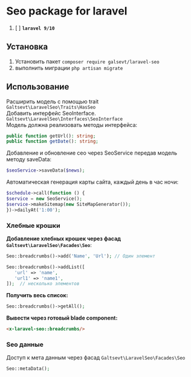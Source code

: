 # Seo package for laravel


1. [ ] **`laravel 9/10`**

## Установка
1) Установить пакет `composer require galsevt/laravel-seo`
2) выполнить миграции `php artisan migrate`
## Использование  
Расширить модель с помощью trait  
`Galtsevt\LaravelSeo\Traits\HasSeo`  
Добавить интерфейс SeoInterface.  
`Galtsevt\LaravelSeo\Interfaces\SeoInterface`  
Модель должна реализовать методы интерфейса:  
```php 
public function getUrl(): string;   
public function getDate(): string;
```

Добавление и обновление сео через SeoService передав модель методу saveData:    
```php 
$seoService->saveData($news);
```
Автоматическая генерация карты сайта, каждый день в час ночи:  
```php 
$schedule->call(function () {  
$service = new SeoService();  
$service->makeSitemap(new SiteMapGenerator());  
})->dailyAt('1:00');
```

### Хлебные крошки

**Добавление хлебных крошек через фасад `Galtsevt\LaravelSeo\Facades\Seo`**:

```php 
Seo::breadcrumbs()->add('Name', 'Url'); // Один элемент

Seo::breadcrumbs()->addList([
   'url' => 'name',
   'url1' => 'name1',
]);  // несколько элементов
```

**Получить весь список:**
```php 
Seo::breadcrumbs()->getAll();
```

**Вывести через готовый blade component:**
```html
<x-laravel-seo::breadcrumbs/>
```

### Seo данные
Доступ к мета данным через фасад `Galtsevt\LaravelSeo\Facades\Seo`
```php 
Seo::metaData();
```

